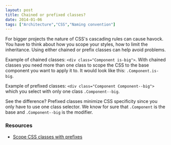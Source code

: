 ```yaml
---
layout: post
title: Chained or prefixed classes?
date: 2014-01-06
tags: ["Architecture","CSS","Naming convention"]
---
```


For bigger projects the nature of CSS's cascading rules can cause havock. You have to think about how you scope your styles, how to limit the inheritance. Using either chained or prefix classes can help avoid problems.

Example of chained classes: `<div class="Component is-big">`. With chained classes you need more than one class to scope the CSS to the base component you want to apply it to. It would look like this: `.Component.is-big`.

Example of prefixed classes: `<div class="Component Component--big">` which you select with only one class `.Component--big`.

See the difference? Prefixed classes minimize CSS specificity since you only have to use one class selector. We know for sure that `.Component` is the base and `.Component--big` is the modifier.

### Resources

*   [Scope CSS classes with prefixes](http://markdotto.com/2012/02/16/scope-css-classes-with-prefixes/)